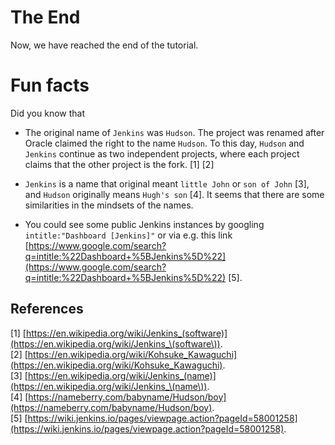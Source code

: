 # The End
Now, we have reached the end of the tutorial.

# Fun facts

Did you know that

* The original name of `Jenkins` was `Hudson`. The project was renamed after Oracle claimed the right to the name `Hudson`. To this day, `Hudson` and `Jenkins` continue as two independent projects, where each project claims that the other project is the fork. [1] [2]

* `Jenkins` is a name that original meant `little John` or `son of John` [3], and `Hudson` originally means `Hugh's son` [4]. It seems that there are some similarities in the mindsets of the names.

* You could see some public Jenkins instances by googling `intitle:"Dashboard [Jenkins]"` or via e.g. this link [https://www.google.com/search?q=intitle:%22Dashboard+%5BJenkins%5D%22](https://www.google.com/search?q=intitle:%22Dashboard+%5BJenkins%5D%22) [5].

## References

[1] [https://en.wikipedia.org/wiki/Jenkins_(software)](https://en.wikipedia.org/wiki/Jenkins_\(software\)).  
[2] [https://en.wikipedia.org/wiki/Kohsuke_Kawaguchi](https://en.wikipedia.org/wiki/Kohsuke_Kawaguchi).  
[3] [https://en.wikipedia.org/wiki/Jenkins_(name)](https://en.wikipedia.org/wiki/Jenkins_\(name\)).  
[4] [https://nameberry.com/babyname/Hudson/boy](https://nameberry.com/babyname/Hudson/boy).  
[5] [https://wiki.jenkins.io/pages/viewpage.action?pageId=58001258](https://wiki.jenkins.io/pages/viewpage.action?pageId=58001258).  

